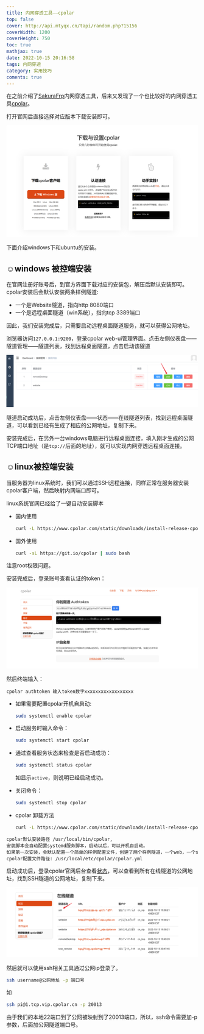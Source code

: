 ```yaml
---
title: 内网穿透工具——cpolar
top: false
cover: http://api.mtyqx.cn/tapi/random.php?15156
coverWidth: 1200
coverHeight: 750
toc: true
mathjax: true
date: 2022-10-15 20:16:58
tags: 内网穿透
category: 实用技巧
coments: true
---
```


在之前介绍了[SakuraFrp](https://chh3213.github.io/2022/10/15/SakuraFrp%E5%86%85%E7%BD%91%E7%A9%BF%E9%80%8F%E5%B7%A5%E5%85%B7/)内网穿透工具，后来又发现了一个也比较好的内网穿透工具[cpolar](<https://www.cpolar.com/>)。

<!--more-->
打开官网后直接选择对应版本下载安装即可。

![](内网穿透工具——cpolar/下载.png#pic_center)  

下面介绍windows下和ubuntu的安装。

## ☺️windows 被控端安装

在官网注册好账号后，到官方界面下载对应的安装包，解压后默认安装即可。cpolar安装后会默认安装两条样例隧道:

- 一个是Website隧道，指向http 8080端口
- 一个是远程桌面隧道（win系统），指向tcp 3389端口

因此，我们安装完成后，只需要启动远程桌面隧道服务，就可以获得公网地址。


浏览器访问`127.0.0.1:9200`，登录cpolar web-ui管理界面。点击左侧仪表盘——隧道管理——隧道列表，找到远程桌面隧道，点击启动该隧道

![](内网穿透工具——cpolar/隧道列表.png#pic_center)  

隧道启动成功后，点击左侧仪表盘——状态——在线隧道列表，找到远程桌面隧道，可以看到已经有生成了相应的公网地址，复制下来。

安装完成后，在另外一台windows电脑进行远程桌面连接，填入刚才生成的公网TCP端口地址（是`tcp://`后面的地址），就可以实现内网穿透远程桌面连接。

## ☺️linux被控端安装

当服务器为linux系统时，我们可以通过SSH远程连接，同样正常在服务器安装cpolar客户端，然后映射内网端口即可。

linux系统官网已经给了一键自动安装脚本

- 国内使用
    ```bash
    curl -L https://www.cpolar.com/static/downloads/install-release-cpolar.sh | sudo bash
    ```
- 国外使用

    ```bash
    curl -sL https://git.io/cpolar | sudo bash
    ```

注意root权限问题。

安装完成后，登录账号查看认证的token：

![](内网穿透工具——cpolar/token.png#pic_center)

然后终端输入：
```
cpolar authtoken 输入token数字xxxxxxxxxxxxxxxxxx
```

- 如果需要配置cpolar开机自启动:
    ``` bash
    sudo systemctl enable cpolar
    ```
- 启动服务时输入命令：
    ``` bash
    sudo systemctl start cpolar
    ```
- 通过查看服务状态来检查是否启动成功：
    ```bash
    sudo systemctl status cpolar
    ```
    如显示`active`，则说明已经启动成功。
- 关闭命令：

    ```bash
    sudo systemctl stop cpolar
    ```

- cpolar 卸载方法
    ```bash
    curl -L https://www.cpolar.com/static/downloads/install-release-cpolar.sh | sudo bash -s -- --remove
    ```


```bash
cpolar默认安装路径 /usr/local/bin/cpolar,
安装脚本会自动配置systemd服务脚本，启动以后，可以开机自启动。
如果第一次安装，会默认配置一个简单的样例配置文件，创建了两个样例隧道，一个web，一个ssh
cpolar配置文件路径: /usr/local/etc/cpolar/cpolar.yml
```



启动成功后，登录cpolar官网后台查看[状态](https://dashboard.cpolar.com/status)，可以查看到所有在线隧道的公网地址，找到SSH隧道的公网地址，复制下来。

![](内网穿透工具——cpolar/ssh状态.png#pic_center)  


然后就可以使用ssh相关工具通过公网ip登录了。
```bash
ssh username@公网地址 -p 端口号
```
如
```bash
ssh pi@1.tcp.vip.cpolar.cn -p 20013
```
由于我们的本地22端口到了公网被映射到了20013端口，所以，ssh命令需要加-p参数，后面加公网隧道端口号。



